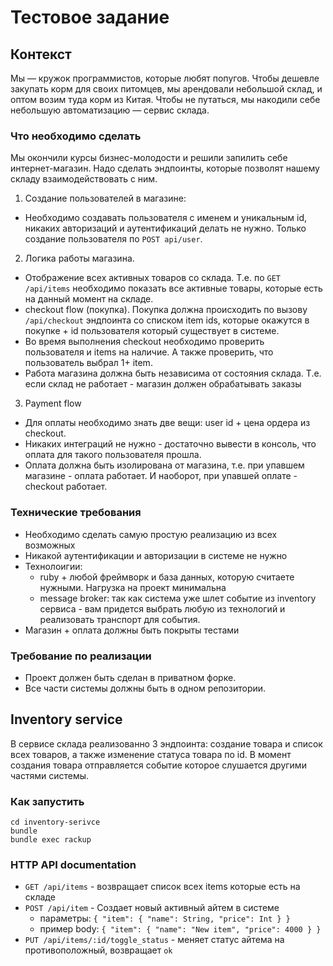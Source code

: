 # Тестовое задание

## Контекст

Мы — кружок программистов, которые любят попугов. Чтобы дешевле закупать корм для своих питомцев, мы арендовали небольшой склад, и оптом возим туда корм из Китая. Чтобы не путаться, мы накодили себе небольшую автоматизацию — сервис склада.

### Что необходимо сделать

Мы окончили курсы бизнес-молодости и решили запилить себе интернет-магазин. Надо сделать эндпоинты, которые позволят нашему складу взаимодействовать с ним.

1. Создание пользователей в магазине:
  - Необходимо создавать пользователя с именем и уникальным id, никаких авторизаций и аутентификаций делать не нужно. Только создание пользователя по `POST api/user`.
2. Логика работы магазина.
  - Отображение всех активных товаров со склада. Т.е. по `GET /api/items` необходимо показать все активные товары, которые есть на данный момент на складе.
  - checkout flow (покупка). Покупка должна происходить по вызову `/api/checkout` эндпоинта со списком item ids, которые окажутся в покупке + id пользователя который существует в системе.
  - Во время выполнения checkout необходимо проверить пользователя и items на наличие. А также проверить, что пользователь выбрал 1+ item.
  - Работа магазина должна быть независима от состояния склада. Т.е. если склад не работает - магазин должен обрабатывать заказы
3. Payment flow
  - Для оплаты необходимо знать две вещи: user id + цена ордера из checkout.
  - Никаких интеграций не нужно - достаточно вывести в консоль, что оплата для такого пользователя прошла.
  - Оплата должна быть изолирована от магазина, т.е. при упавшем магазине - оплата работает. И наоборот, при упавшей оплате - checkout работает.
  
### Технические требования
- Необходимо сделать самую простую реализацию из всех возможных
- Никакой аутентификации и авторизации в системе не нужно
- Технолоигии:
  - ruby + любой фреймворк и база данных, которую считаете нужными. Нагрузка на проект минимальна
  - message broker: так как система уже шлет событие из inventory сервиса - вам придется выбрать любую из технологий и реализовать транспорт для события.
- Магазин + оплата должны быть покрыты тестами

### Требование по реализации
- Проект должен быть сделан в приватном форке.
- Все части системы должны быть в одном репозитории.

## Inventory service

В сервисе склада реализованно 3 эндпоинта: создание товара и список всех товаров, а также изменение статуса товара по id. В момент создания товара отправляется событие которое слушается другими частями системы.
 
### Как запустить

```
cd inventory-serivce
bundle
bundle exec rackup
```

### HTTP API documentation

- `GET /api/items` - возвращает список всех items которые есть на складе
- `POST /api/item` - Создает новый активный айтем в системе
  - параметры: `{ "item": { "name": String, "price": Int } }`
  - пример body: `{ "item": { "name": "New item", "price": 4000 } }`
- `PUT /api/items/:id/toggle_status` - меняет статус айтема на противоположный, возвращает `ok`

